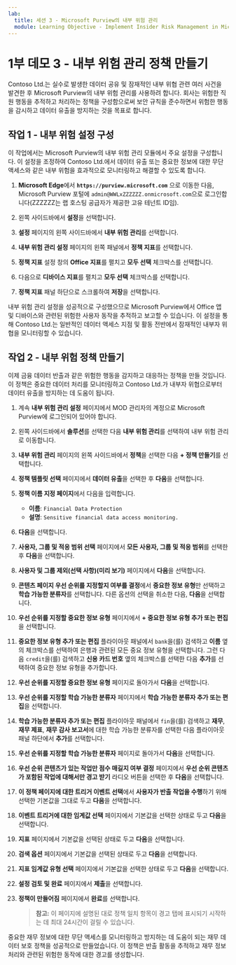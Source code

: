 ```yaml
---
lab:
  title: 세션 3 - Microsoft Purview의 내부 위험 관리
  module: Learning Objective - Implement Insider Risk Management in Microsoft Purview
---
```


# 1부 데모 3 - 내부 위험 관리 정책 만들기

Contoso Ltd.는 실수로 발생한 데이터 공유 및 잠재적인 내부 위협 관련 여러 사건을 발견한 후 Microsoft Purview의 내부 위험 관리를 사용하려 합니다. 회사는 위험한 직원 행동을 추적하고 처리하는 정책을 구성함으로써 보안 규칙을 준수하면서 위험한 행동을 감시하고 데이터 유출을 방지하는 것을 목표로 합니다.

## 작업 1 - 내부 위험 설정 구성

이 작업에서는 Microsoft Purview의 내부 위험 관리 모듈에서 주요 설정을 구성합니다. 이 설정을 조정하여 Contoso Ltd.에서 데이터 유출 또는 중요한 정보에 대한 무단 액세스와 같은 내부 위험을 효과적으로 모니터링하고 해결할 수 있도록 합니다.

1. **Microsoft Edge**에서 **`https://purview.microsoft.com`** 으로 이동한 다음, Microsoft Purview 포털에 `admin@WWLxZZZZZZ.onmicrosoft.com`으로 로그인합니다(ZZZZZZ는 랩 호스팅 공급자가 제공한 고유 테넌트 ID임).

1. 왼쪽 사이드바에서 **설정**을 선택합니다.

1. **설정** 페이지의 왼쪽 사이드바에서 **내부 위험 관리**를 선택합니다.

1. **내부 위험 관리 설정** 페이지의 왼쪽 패널에서 **정책 지표**를 선택합니다.

1. **정책 지표** 설정 창의 **Office 지표**를 펼치고 **모두 선택** 체크박스를 선택합니다.

1. 다음으로 **디바이스 지표**를 펼치고 **모두 선택** 체크박스를 선택합니다.

1. **정책 지표** 패널 하단으로 스크롤하여 **저장**을 선택합니다.

내부 위험 관리 설정을 성공적으로 구성했으므로 Microsoft Purview에서 Office 앱 및 디바이스와 관련된 위험한 사용자 동작을 추적하고 보고할 수 있습니다. 이 설정을 통해 Contoso Ltd.는 일반적인 데이터 액세스 지점 및 활동 전반에서 잠재적인 내부자 위협을 모니터링할 수 있습니다.

## 작업 2 - 내부 위험 정책 만들기

이제 금융 데이터 반출과 같은 위험한 행동을 감지하고 대응하는 정책을 만들 것입니다. 이 정책은 중요한 데이터 처리를 모니터링하고 Contoso Ltd.가 내부자 위협으로부터 데이터 유출을 방지하는 데 도움이 됩니다.

1. 계속 **내부 위험 관리 설정** 페이지에서 MOD 관리자의 계정으로 Microsoft Purview에 로그인되어 있어야 합니다.

1. 왼쪽 사이드바에서 **솔루션**를 선택한 다음 **내부 위험 관리**를 선택하여 내부 위험 관리로 이동합니다.

1. **내부 위험 관리** 페이지의 왼쪽 사이드바에서 **정책**을 선택한 다음 **+ 정책 만들기**를 선택합니다.

1. **정책 템플릿 선택** 페이지에서 **데이터 유출**을 선택한 후 **다음**을 선택합니다.

1. **정책 이름 지정 페이지**에서 다음을 입력합니다.

    - **이름**: `Financial Data Protection`
    - **설명**: `Sensitive financial data access monitoring.`

1. **다음**을 선택합니다.

1. **사용자, 그룹 및 적응 범위 선택** 페이지에서 **모든 사용자, 그룹 및 적응 범위**를 선택한 후 **다음**을 선택합니다.

1. **사용자 및 그룹 제외(선택 사항)(미리 보기)** 페이지에서 **다음**을 선택합니다.

1. **콘텐츠 페이지 우선 순위를 지정할지 여부를 결정**에서 **중요한 정보 유형**만 선택하고 **학습 가능한 분류자**를 선택합니다. 다른 옵션의 선택을 취소한 다음, **다음**을 선택합니다.

1. **우선 순위를 지정할 중요한 정보 유형** 페이지에서 **+ 중요한 정보 유형 추가 또는 편집**을 선택합니다.

1. **중요한 정보 유형 추가 또는 편집** 플라이아웃 패널에서 `bank`을(를) 검색하고 **이름** 옆의 체크박스를 선택하여 은행과 관련된 모든 중요 정보 유형을 선택합니다. 그런 다음 `credit`을(를) 검색하고 **신용 카드 번호** 옆의 체크박스를 선택한 다음 **추가**를 선택하여 중요한 정보 유형을 추가합니다.

1. **우선 순위를 지정할 중요한 정보 유형** 페이지로 돌아가서 **다음**을 선택합니다.

1. **우선 순위를 지정할 학습 가능한 분류자** 페이지에서 **학습 가능한 분류자 추가 또는 편집**을 선택합니다.

1. **학습 가능한 분류자 추가 또는 편집** 플라이아웃 패널에서 `fin`을(를) 검색하고 **재무**, **재무 제표**, **재무 감사 보고서**에 대한 학습 가능한 분류자를 선택한 다음 플라이아웃 패널 하단에서 **추가**를 선택합니다.

1. **우선 순위를 지정할 학습 가능한 분류자** 페이지로 돌아가서 **다음**을 선택합니다.

1. **우선 순위 콘텐츠가 있는 작업만 점수 매길지 여부 결정** 페이지에서 **우선 순위 콘텐츠가 포함된 작업에 대해서만 경고 받기** 라디오 버튼을 선택한 후 **다음**을 선택합니다.

1. **이 정책 페이지에 대한 트리거 이벤트 선택**에서 **사용자가 반출 작업을 수행**하기 위해 선택한 기본값을 그대로 두고 **다음**을 선택합니다.

1. **이벤트 트리거에 대한 임계값 선택** 페이지에서 기본값을 선택한 상태로 두고 **다음**을 선택합니다.

1. **지표** 페이지에서 기본값을 선택된 상태로 두고 **다음**을 선택합니다.

1. **검색 옵션** 페이지에서 기본값을 선택된 상태로 두고 **다음**을 선택합니다.

1. **지표 임계값 유형 선택** 페이지에서 기본값을 선택한 상태로 두고 **다음**을 선택합니다.

1. **설정 검토 및 완료** 페이지에서 **제출**을 선택합니다.

1. **정책이 만들어짐** 페이지에서 **완료**를 선택합니다.

    >**참고:** 이 페이지에 설명된 대로 정책 일치 항목이 경고 탭에 표시되기 시작하는 데 최대 24시간이 걸릴 수 있습니다.

중요한 재무 정보에 대한 무단 액세스를 모니터링하고 방지하는 데 도움이 되는 재무 데이터 보호 정책을 성공적으로 만들었습니다. 이 정책은 반출 활동을 추적하고 재무 정보 처리와 관련된 위험한 동작에 대한 경고를 생성합니다.
